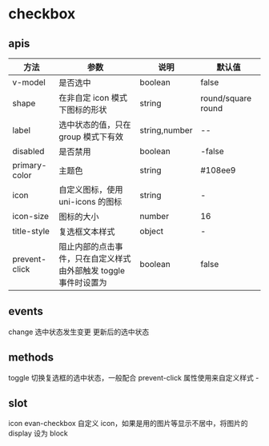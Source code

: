 # checkbox

## apis

| 方法          | 参数                                                             | 说明          | 默认值             |
| ------------- | ---------------------------------------------------------------- | ------------- | ------------------ |
| v-model       | 是否选中                                                         | boolean       | false              |
| shape         | 在非自定 icon 模式下图标的形状                                   | string        | round/square round |
| label         | 选中状态的值，只在 group 模式下有效                              | string,number | --                 |
| disabled      | 是否禁用                                                         | boolean       | -false             |
| primary-color | 主题色                                                           | string        | #108ee9            |
| icon          | 自定义图标，使用 uni-icons 的图标                                | string        | -                  |
| icon-size     | 图标的大小                                                       | number        | 16                 |
| title-style   | 复选框文本样式                                                   | object        | -                  |
| prevent-click | 阻止内部的点击事件，只在自定义样式由外部触发 toggle 事件时设置为 | boolean       | false              |

## events

change 选中状态发生变更 更新后的选中状态

## methods

toggle 切换复选框的选中状态，一般配合 prevent-click 属性使用来自定义样式 -

## slot

icon evan-checkbox 自定义 icon，如果是用的图片等显示不居中，将图片的 display 设为 block
